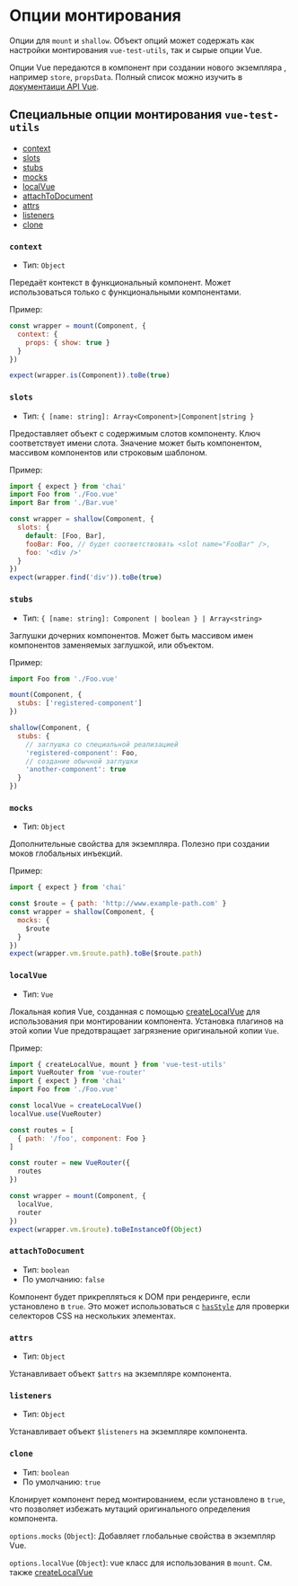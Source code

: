 # Опции монтирования

Опции для `mount` и `shallow`. Объект опций может содержать как настройки монтирования `vue-test-utils`, так и сырые опции Vue.

Опции Vue передаются в компонент при создании нового экземпляра , например `store`, `propsData`. Полный список можно изучить в [документаици API Vue](https://ru.vuejs.org/v2/api/).

## Специальные опции монтирования `vue-test-utils`

- [context](#context)
- [slots](#slots)
- [stubs](#stubs)
- [mocks](#mocks)
- [localVue](#localvue)
- [attachToDocument](#attachtodocument)
- [attrs](#attrs)
- [listeners](#listeners)
- [clone](#clone)

### `context`

- Тип: `Object`

Передаёт контекст в функциональный компонент. Может использоваться только с функциональными компонентами.

Пример:

```js
const wrapper = mount(Component, {
  context: {
    props: { show: true }
  }
})

expect(wrapper.is(Component)).toBe(true)
```

### `slots`

- Тип: `{ [name: string]: Array<Component>|Component|string }`

Предоставляет объект с содержимым слотов компоненту. Ключ соответствует имени слота. Значение может быть компонентом, массивом компонентов или строковым шаблоном.

Пример:

```js
import { expect } from 'chai'
import Foo from './Foo.vue'
import Bar from './Bar.vue'

const wrapper = shallow(Component, {
  slots: {
    default: [Foo, Bar],
    fooBar: Foo, // будет соответствовать <slot name="FooBar" />,
    foo: '<div />'
  }
})
expect(wrapper.find('div')).toBe(true)
```

### `stubs`

- Тип: `{ [name: string]: Component | boolean } | Array<string>`

Заглушки дочерних компонентов. Может быть массивом имен компонентов заменяемых заглушкой, или объектом.

Пример:

```js
import Foo from './Foo.vue'

mount(Component, {
  stubs: ['registered-component']
})

shallow(Component, {
  stubs: {
    // заглушка со специальной реализацией
    'registered-component': Foo,
    // создание обычной заглушки
    'another-component': true
  }
})
```

### `mocks`

- Тип: `Object`

Дополнительные свойства для экземпляра. Полезно при создании моков глобальных инъекций.

Пример:

```js
import { expect } from 'chai'

const $route = { path: 'http://www.example-path.com' }
const wrapper = shallow(Component, {
  mocks: {
    $route
  }
})
expect(wrapper.vm.$route.path).toBe($route.path)
```

### `localVue`

- Тип: `Vue`

Локальная копия Vue, созданная с помощью [createLocalVue](./createLocalVue.md) для использования при монтировании компонента. Установка плагинов на этой копии Vue предотвращает загрязнение оригинальной копии `Vue`.

Пример:

```js
import { createLocalVue, mount } from 'vue-test-utils'
import VueRouter from 'vue-router'
import { expect } from 'chai'
import Foo from './Foo.vue'

const localVue = createLocalVue()
localVue.use(VueRouter)

const routes = [
  { path: '/foo', component: Foo }
]

const router = new VueRouter({
  routes
})

const wrapper = mount(Component, {
  localVue,
  router
})
expect(wrapper.vm.$route).toBeInstanceOf(Object)
```

### `attachToDocument`

- Тип: `boolean`
- По умолчанию: `false`

Компонент будет прикрепляться к DOM при рендеринге, если установлено в `true`. Это может использоваться с [`hasStyle`](wrapper/hasStyle.md) для проверки селекторов CSS на нескольких элементах.

### `attrs`

- Тип: `Object`

Устанавливает объект `$attrs` на экземпляре компонента.

### `listeners`

- Тип: `Object`

Устанавливает объект `$listeners` на экземпляре компонента.

### `clone`

- Тип: `boolean`
- По умолчанию: `true`

Клонирует компонент перед монтированием, если установлено в `true`, что позволяет избежать мутаций оригинального определения компонента.

`options.mocks` (`Object`): Добавляет глобальные свойства в экземпляр Vue.

`options.localVue` (`Object`): vue класс для использования в `mount`. См. также [createLocalVue](createLocalVue.md)
